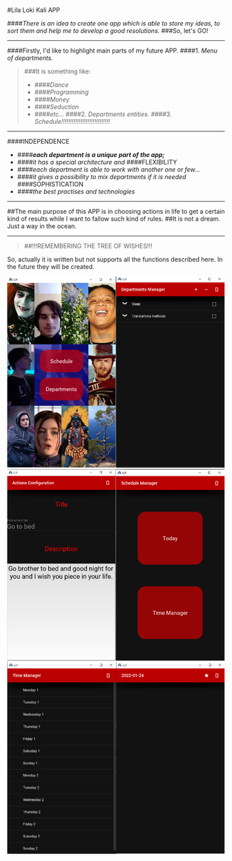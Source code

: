 #Lila Loki Kali APP

####*There is an idea to create one app which is able to store my ideas, to sort them and help me to develop a good resolutions.*
###So, let's GO!

---
####Firstly, I'd like to highlight main parts of my future APP.
####1. *Menu of departments.*
>###It is something like:
>- ####*Dance*
>- ####*Programming*
>- ####*Money*
>- ####*Seduction*
>- ####*etc...*
####2. *Departments entities.*
####3. *Schedule!!!!!!!!!!!!!!!!!!!!!!!!!!!!*

----
####INDEPENDENCE
- ####***each department is a unique part of the app;***
- ####*it has a special architecture and*
####FLEXIBILITY
- ####*each department is able to work with another one or few...*
- ####*it gives a possibility to mix departments if it is needed*
####SOPHISTICATION
- ####*the best practises and technologies*

---
##The main purpose of this APP is in choosing actions in life to get a certain kind of results while I want to fallow such kind of rules.
##It is not a dream. Just a way in the ocean.

---
>##!!!REMEMBERING THE TREE OF WISHES!!!

So, actually it is written but not supports all the functions described here.
In the future they will be created.

![alt text](Documentation/screenshots/1.png "")
![alt text](Documentation/screenshots/2.png "")
![alt text](Documentation/screenshots/3.png "")
